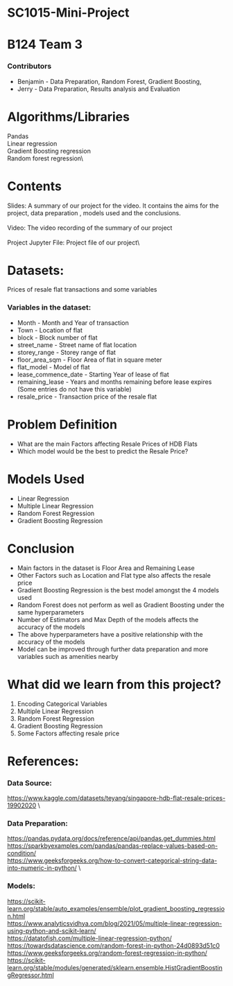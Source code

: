 # SC1015-Mini-Project

# B124 Team 3
### Contributors
- Benjamin - Data Preparation, Random Forest, Gradient Boosting,
- Jerry - Data Preparation, Results analysis and Evaluation

# Algorithms/Libraries
Pandas\
Linear regression\
Gradient Boosting regression\
Random forest regression\

# Contents
Slides:
A summary of our project for the video. It contains the aims for the project, data preparation , models used and the conclusions.\
\
Video:
The video recording of the summary of our project\
\
Project Jupyter File:
Project file of our project\


# Datasets:
Prices of resale flat transactions and some variables
### Variables in the dataset:
- Month - Month and Year of transaction
- Town - Location of flat
- block	- Block number of flat
- street_name	- Street name of flat location
- storey_range - Storey range of flat
- floor_area_sqm - Floor Area of flat in square meter
- flat_model - Model of flat
- lease_commence_date	- Starting Year of lease of flat
- remaining_lease	- Years and months remaining before lease expires (Some entries do not have this variable)
- resale_price - Transaction price of the resale flat


# Problem Definition
- What are the main Factors affecting Resale Prices of HDB Flats
- Which model would be the best to predict the Resale Price?


# Models Used
- Linear Regression
- Multiple Linear Regression
- Random Forest Regression
- Gradient Boosting Regression


# Conclusion
- Main factors in the dataset is Floor Area and Remaining Lease
- Other Factors such as Location and Flat type also affects the resale price
- Gradient Boosting Regression is the best model amongst the 4 models used
- Random Forest does not perform as well as Gradient Boosting under the same hyperparameters
- Number of Estimators and Max Depth of the models affects the accuracy of the models
- The above hyperparameters have a positive relationship with the accuracy of the models
- Model can be improved through further data preparation and more variables such as amenities nearby


# What did we learn from this project?
1. Encoding Categorical Variables
2. Multiple Linear Regression
3. Random Forest Regression
4. Gradient Boosting Regression
5. Some Factors affecting resale price


# References:
### Data Source: 
https://www.kaggle.com/datasets/teyang/singapore-hdb-flat-resale-prices-19902020 \

### Data Preparation: 
https://pandas.pydata.org/docs/reference/api/pandas.get_dummies.html \
https://sparkbyexamples.com/pandas/pandas-replace-values-based-on-condition/ \
https://www.geeksforgeeks.org/how-to-convert-categorical-string-data-into-numeric-in-python/ \

### Models:
https://scikit-learn.org/stable/auto_examples/ensemble/plot_gradient_boosting_regression.html \
https://www.analyticsvidhya.com/blog/2021/05/multiple-linear-regression-using-python-and-scikit-learn/ \
https://datatofish.com/multiple-linear-regression-python/ \
https://towardsdatascience.com/random-forest-in-python-24d0893d51c0 \
https://www.geeksforgeeks.org/random-forest-regression-in-python/ \
https://scikit-learn.org/stable/modules/generated/sklearn.ensemble.HistGradientBoostingRegressor.html
